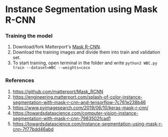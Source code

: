 # Instance Segmentation using Mask R-CNN

### Training the model

1. Download/fork Matterport's [Mask R-CNN](https://github.com/matterport/Mask_RCNN).
2. Download the training images and divide them into train and validation set.
3. To start training, open terminal in the folder and write
`python3 WBC.py train --dataset=WBC --weights=coco`

### References
1. https://github.com/matterport/Mask_RCNN
2. https://engineering.matterport.com/splash-of-color-instance-segmentation-with-mask-r-cnn-and-tensorflow-7c761e238b46
3. https://www.pyimagesearch.com/2019/06/10/keras-mask-r-cnn/
4. https://towardsdatascience.com/computer-vision-instance-segmentation-with-mask-r-cnn-7983502fcad1
5. https://towardsdatascience.com/instance-segmentation-using-mask-r-cnn-7f77bdd46abd
